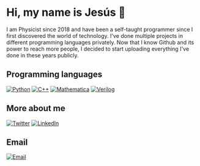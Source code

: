 # Hi, my name is Jesús 👋

I am Physicist since 2018 and have been a self-taught programmer since I first discovered the world of technology. I've done multiple projects in different programming languages ​​privately. Now that I know Github and its power to reach more people, I decided to start uploading everything I've done in these years publicly. 

##  Programming languages
[![Python](https://img.shields.io/badge/Python-3.11-blue?style=for-the-badge&logo=python&logoColor=white&labelColor=101010)]()
[![C++](https://img.shields.io/badge/C++-17-9146FF?style=for-the-badge&logo=cplusplus&logoColor=white&labelColor=101010)]()
[![Mathematica](https://img.shields.io/badge/Mathematica-13.1-FF0000?style=for-the-badge&logo=wolframmathematica&logoColor=white&labelColor=101010)]()
[![Verilog](https://img.shields.io/badge/Hardware-Verilog-green?style=for-the-badge&logoColor=white&labelColor=101010)]()

##  More about me
[![Twitter](https://img.shields.io/badge/Twitter-@JimenezArias95-1DA1F2?style=for-the-badge&logo=twitter&logoColor=white&labelColor=101010)](https://twitter.com/JimenezArias95)
[![LinkedIn](https://img.shields.io/badge/LinkedIn-jjarias951230-0077B5?style=for-the-badge&logo=linkedin&logoColor=white&labelColor=101010)](https://www.linkedin.com/in/jjarias951230/)

## Email
[![Email](https://img.shields.io/badge/Personal_email-jeans951230@gmail.com-D14836?style=for-the-badge&logo=gmail&logoColor=white&labelColor=101010)](mailto:jeans951230@gmail.com)
